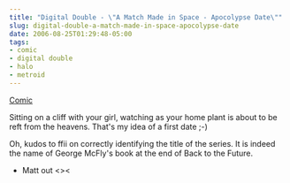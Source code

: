 ```yaml
---
title: "Digital Double - \"A Match Made in Space - Apocolypse Date\""
slug: digital-double-a-match-made-in-space-apocolypse-date
date: 2006-08-25T01:29:48-05:00
tags:
- comic
- digital double
- halo
- metroid
---
```

[Comic](http://digitaldouble.smackjeeves.com/comics/55608/)

Sitting on a cliff with your girl, watching as your home plant is about to be reft from the heavens. That's my idea of a first date ;-)

Oh, kudos to ffii on correctly identifying the title of the series. It is indeed the name of George McFly's book at the end of Back to the Future.

- Matt out <><
